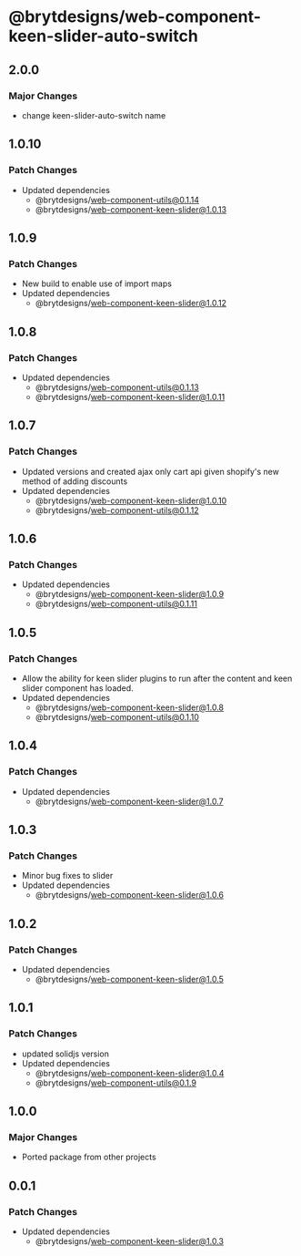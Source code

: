 # @brytdesigns/web-component-keen-slider-auto-switch

## 2.0.0

### Major Changes

- change keen-slider-auto-switch name

## 1.0.10

### Patch Changes

- Updated dependencies
  - @brytdesigns/web-component-utils@0.1.14
  - @brytdesigns/web-component-keen-slider@1.0.13

## 1.0.9

### Patch Changes

- New build to enable use of import maps
- Updated dependencies
  - @brytdesigns/web-component-keen-slider@1.0.12

## 1.0.8

### Patch Changes

- Updated dependencies
  - @brytdesigns/web-component-utils@0.1.13
  - @brytdesigns/web-component-keen-slider@1.0.11

## 1.0.7

### Patch Changes

- Updated versions and created ajax only cart api given shopify's new method of adding discounts
- Updated dependencies
  - @brytdesigns/web-component-keen-slider@1.0.10
  - @brytdesigns/web-component-utils@0.1.12

## 1.0.6

### Patch Changes

- Updated dependencies
  - @brytdesigns/web-component-keen-slider@1.0.9
  - @brytdesigns/web-component-utils@0.1.11

## 1.0.5

### Patch Changes

- Allow the ability for keen slider plugins to run after the content and keen slider component has loaded.
- Updated dependencies
  - @brytdesigns/web-component-keen-slider@1.0.8
  - @brytdesigns/web-component-utils@0.1.10

## 1.0.4

### Patch Changes

- Updated dependencies
  - @brytdesigns/web-component-keen-slider@1.0.7

## 1.0.3

### Patch Changes

- Minor bug fixes to slider
- Updated dependencies
  - @brytdesigns/web-component-keen-slider@1.0.6

## 1.0.2

### Patch Changes

- Updated dependencies
  - @brytdesigns/web-component-keen-slider@1.0.5

## 1.0.1

### Patch Changes

- updated solidjs version
- Updated dependencies
  - @brytdesigns/web-component-keen-slider@1.0.4
  - @brytdesigns/web-component-utils@0.1.9

## 1.0.0

### Major Changes

- Ported package from other projects

## 0.0.1

### Patch Changes

- Updated dependencies
  - @brytdesigns/web-component-keen-slider@1.0.3
